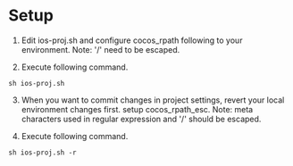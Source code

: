 # Setup
1. Edit ios-proj.sh and configure cocos\_rpath following to your environment.
Note: '/' need to be escaped.

2. Execute following command.
```
sh ios-proj.sh
```

3. When you want to commit changes in project settings, revert your local environment changes first. setup cocos\_rpath\_esc.
Note: meta characters used in regular expression and '/' should be escaped.

4. Execute following command. 
```
sh ios-proj.sh -r
```

